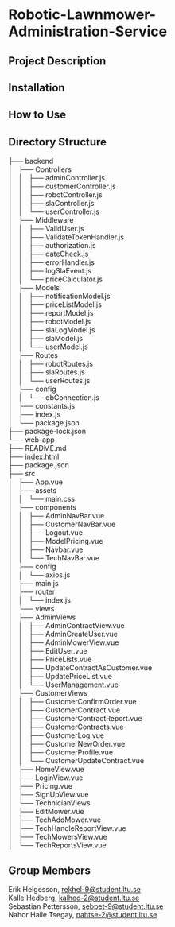 # Robotic-Lawnmower-Administration-Service

## Project Description


## Installation 


## How to Use

## Directory Structure

├── backend<br>
│   ├── Controllers<br>
│   │   ├── adminController.js<br>
│   │   ├── customerController.js<br>
│   │   ├── robotController.js<br>
│   │   ├── slaController.js<br>
│   │   └── userController.js<br>
│   ├── Middleware<br>
│   │   ├── ValidUser.js<br>
│   │   ├── ValidateTokenHandler.js<br>
│   │   ├── authorization.js<br>
│   │   ├── dateCheck.js<br>
│   │   ├── errorHandler.js<br>
│   │   ├── logSlaEvent.js<br>
│   │   └── priceCalculator.js<br>
│   ├── Models<br>
│   │   ├── notificationModel.js<br>
│   │   ├── priceListModel.js<br>
│   │   ├── reportModel.js<br>
│   │   ├── robotModel.js<br>
│   │   ├── slaLogModel.js<br>
│   │   ├── slaModel.js<br>
│   │   └── userModel.js<br>
│   ├── Routes<br>
│   │   ├── robotRoutes.js<br>
│   │   ├── slaRoutes.js<br>
│   │   └── userRoutes.js<br>
│   ├── config<br>
│   │   └── dbConnection.js<br>
│   ├── constants.js<br>
│   ├── index.js<br>
│   └── package.json<br>
├── package-lock.json<br>
└── web-app<br>
    ├── README.md<br>
    ├── index.html<br>
    ├── package.json<br>
    ├── src<br>
    │   ├── App.vue<br>
    │   ├── assets<br>
    │   │   └── main.css<br>
    │   ├── components<br>
    │   │   ├── AdminNavBar.vue<br>
    │   │   ├── CustomerNavBar.vue<br>
    │   │   ├── Logout.vue<br>
    │   │   ├── ModelPricing.vue<br>
    │   │   ├── Navbar.vue<br>
    │   │   └── TechNavBar.vue<br>
    │   ├── config<br>
    │   │   └── axios.js<br>
    │   ├── main.js<br>
    │   ├── router<br>
    │   │   └── index.js<br>
    │   └── views<br>
    │       ├── AdminViews<br>
    │       │   ├── AdminContractView.vue<br>
    │       │   ├── AdminCreateUser.vue<br>
    │       │   ├── AdminMowerView.vue<br>
    │       │   ├── EditUser.vue<br>
    │       │   ├── PriceLists.vue<br>
    │       │   ├── UpdateContractAsCustomer.vue<br>
    │       │   ├── UpdatePriceList.vue<br>
    │       │   └── UserManagement.vue<br>
    │       ├── CustomerViews<br>
    │       │   ├── CustomerConfirmOrder.vue<br>
    │       │   ├── CustomerContract.vue<br>
    │       │   ├── CustomerContractReport.vue<br>
    │       │   ├── CustomerContracts.vue<br>
    │       │   ├── CustomerLog.vue<br>
    │       │   ├── CustomerNewOrder.vue<br>
    │       │   ├── CustomerProfile.vue<br>
    │       │   └── CustomerUpdateContract.vue<br>
    │       ├── HomeView.vue<br>
    │       ├── LoginView.vue<br>
    │       ├── Pricing.vue<br>
    │       ├── SignUpView.vue<br>
    │       └── TechnicianViews<br>
    │           ├── EditMower.vue<br>
    │           ├── TechAddMower.vue<br>
    │           ├── TechHandleReportView.vue<br>
    │           ├── TechMowersView.vue<br>
    │           └── TechReportsView.vue<br>

## Group Members
Erik Helgesson,       rekhel-9@student.ltu.se <br>
Kalle Hedberg,        kalhed-2@student.ltu.se <br>
Sebastian Pettersson, sebpet-9@student.ltu.se <br>
Nahor Haile Tsegay,   nahtse-2@student.ltu.se